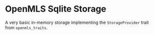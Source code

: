 # OpenMLS Sqlite Storage

A very basic in-memory storage implementing the `StorageProvider` trait from `openmls_traits`.
